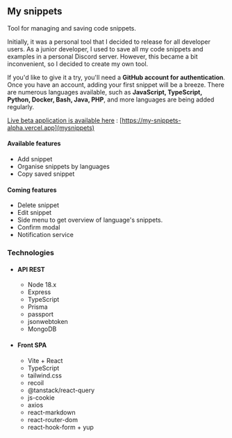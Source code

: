 ## My snippets

Tool for managing and saving code snippets.

Initially, it was a personal tool that I decided to release for all developer users. As a junior developer, I used to save all my code snippets and examples in a personal Discord server. However, this became a bit inconvenient, so I decided to create my own tool.

If you'd like to give it a try, you'll need a **GitHub account for authentication**. Once you have an account, adding your first snippet will be a breeze. There are numerous languages available, such as **JavaScript, TypeScript, Python, Docker, Bash, Java, PHP**, and more languages are being added regularly.

<u>Live beta application is available here</u> : [https://my-snippets-alpha.vercel.app](mysnippets)

#### Available features

- Add snippet
- Organise snippets by languages
- Copy saved snippet

#### Coming features

- Delete snippet
- Edit snippet
- Side menu to get overview of language's snippets.
- Confirm modal
- Notification service

### Technologies

- #### API REST
    - Node 18.x
    - Express
    - TypeScript
    - Prisma
    - passport
    - jsonwebtoken
    - MongoDB

- #### Front SPA
    - Vite + React
    - TypeScript
    - tailwind.css
    - recoil
    - @tanstack/react-query
    - js-cookie
    - axios
    - react-markdown
    - react-router-dom
    - react-hook-form + yup
